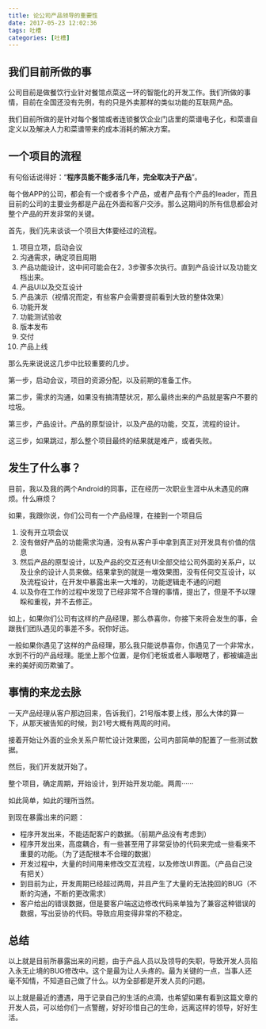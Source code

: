```yaml
---
title: 论公司产品领导的重要性
date: 2017-05-23 12:02:36
tags: 吐槽
categories: [吐槽]
---
```


## 我们目前所做的事

公司目前是做餐饮行业针对餐馆点菜这一环的智能化的开发工作。我们所做的事情，目前在全国还没有先例，有的只是外卖那样的类似功能的互联网产品。

我们目前所做的是针对每个餐馆或者连锁餐饮企业门店里的菜谱电子化，和菜谱自定义以及解决人力和菜谱带来的成本消耗的解决方案。

## 一个项目的流程
有句俗话说得好：“**程序员能不能多活几年，完全取决于产品**”。

每个做APP的公司，都会有一个或者多个产品，或者产品有个产品的leader，而且目前的公司的主要业务都是产品在外面和客户交涉。那么这期间的所有信息都会对整个产品的开发非常的关键。

首先，我们先来谈谈一个项目大体要经过的流程。

1. 项目立项，启动会议
2. 沟通需求，确定项目周期
3. 产品功能设计，这中间可能会在2，3步骤多次执行。直到产品设计以及功能文档出来。
4. 产品UI以及交互设计
5. 产品演示（视情况而定，有些客户会需要提前看到大致的整体效果）
6. 功能开发
7. 功能测试验收
8. 版本发布
9. 交付
10. 产品上线

那么先来说说这几步中比较重要的几步。

第一步，启动会议，项目的资源分配，以及前期的准备工作。

第二步，需求的沟通，如果没有搞清楚状况，那么最终出来的产品就是客户不要的垃圾。

第三步，产品设计。产品的原型设计，以及产品的功能，交互，流程的设计。

这三步，如果跳过，那么整个项目最终的结果就是难产，或者失败。

<!-- more -->

## 发生了什么事？

目前，我以及我的两个Android的同事，正在经历一次职业生涯中从未遇见的麻烦。什么麻烦？

如果，我跟你说，你们公司有一个产品经理，在接到一个项目后

1. 没有开立项会议
2. 没有做好产品的功能需求沟通，没有从客户手中拿到真正对开发具有价值的信息
3. 然后产品的原型设计，以及产品的交互还有UI全部交给公司外面的关系户，以及业余的设计人员来做。结果拿到的就是一堆效果图，没有任何交互设计，以及流程设计，在开发中暴露出来一大堆的，功能逻辑走不通的问题
4. 以及你在工作的过程中发现了已经非常不合理的事情，提出了，但是不予以理睬和重视，并不去修正。

如上，如果你们公司有这样的产品经理，那么恭喜你，你接下来将会发生的事，会跟我们团队遇见的事差不多。祝你好运。

一般如果你遇见了这样的产品经理，那么我只能说恭喜你，你遇见了一个非常水，水到不行的产品经理。能坐上那个位置，是你们老板或者人事眼瞎了，都被编造出来的美好阅历欺骗了。

## 事情的来龙去脉

一天产品经理从客户那边回来，告诉我们，21号版本要上线，那么大体的算一下，从那天被告知的时候，到21号大概有两周的时间。

接着开始让外面的业余关系户帮忙设计效果图，公司内部简单的配置了一些测试数据。

然后，我们开发就开始了。

整个项目，确定周期，开始设计，到开始开发功能。两周······

如此简单，如此的理所当然。

到现在暴露出来的问题：

* 程序开发出来，不能适配客户的数据。（前期产品没有考虑到）
* 程序开发出来，高度耦合，有一些甚至用了非常妥协的代码来完成一些看来不重要的功能。（为了适配根本不合理的数据）
* 开发过程中，大量的时间用来修改交互流程，以及修改UI界面。（产品自己没有把关）
* 到目前为止，开发周期已经超过两周，并且产生了大量的无法挽回的BUG（不断的沟通，不断的更改需求）
* 客户给出的错误数据，但是要客户端这边修改代码来单独为了兼容这种错误的数据，写出妥协的代码。导致应用变得非常的不稳定。


## 总结

以上就是目前所暴露出来的问题，由于产品人员以及领导的失职，导致开发人员陷入永无止境的BUG修改中。这个是最为让人头疼的。最为关键的一点，当事人还毫不知情，不知道自己做了什么。以为全部都是开发人员的问题。

以上就是最近的遭遇，用于记录自己的生活的点滴，也希望如果有看到这篇文章的开发人员，可以给你们一点警醒，好好珍惜自己的生命，远离这样的领导，好好生活。